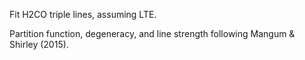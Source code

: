 Fit H2CO triple lines, assuming LTE.

Partition function, degeneracy, and line strength following Mangum & Shirley (2015).
